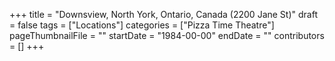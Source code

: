 +++
title = "Downsview, North York, Ontario, Canada (2200 Jane St)"
draft = false
tags = ["Locations"]
categories = ["Pizza Time Theatre"]
pageThumbnailFile = ""
startDate = "1984-00-00"
endDate = ""
contributors = []
+++
